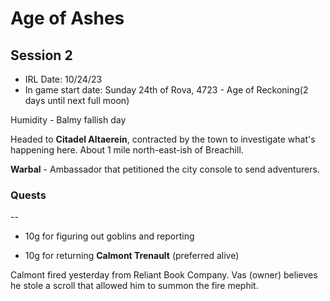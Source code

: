 # Age of Ashes

## Session 2
- IRL Date: 10/24/23
- In game start date: Sunday 24th of Rova, 4723 - Age of Reckoning(2 days until next full moon)

Humidity - Balmy fallish day

Headed to **Citadel Altaerein**, contracted by the town to investigate what's happening here. About 1 mile north-east-ish of Breachill. 

**Warbal** - Ambassador that petitioned the city console to send adventurers. 

### Quests
--
* 10g for figuring out goblins and reporting

* 10g for returning **Calmont Trenault** (preferred alive)

Calmont fired yesterday from Reliant Book Company. Vas (owner) believes he stole a scroll that allowed him to summon the fire mephit. 


